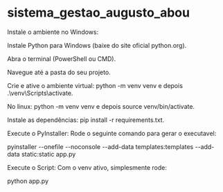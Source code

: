 # sistema_gestao_augusto_abou
Instale o ambiente no Windows:

Instale Python para Windows (baixe do site oficial python.org).

Abra o terminal (PowerShell ou CMD).

Navegue até a pasta do seu projeto.

Crie e ative o ambiente virtual: python -m venv venv e depois .\venv\Scripts\activate.

No linux: python -m venv venv e depois source venv/bin/activate.

Instale as dependências: pip install -r requirements.txt.

Execute o PyInstaller: Rode o seguinte comando para gerar o executavel:

pyinstaller --onefile --noconsole --add-data templates:templates --add-data static:static app.py

Execute o Script: Com o venv ativo, simplesmente rode:

python app.py